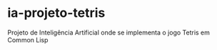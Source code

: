 # ia-projeto-tetris
Projeto de Inteligência Artificial onde se implementa o jogo Tetris em Common Lisp
